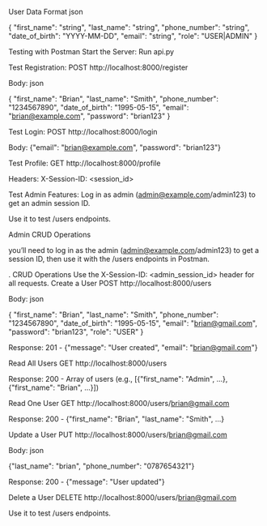 User Data Format
json

{
    "first_name": "string",
    "last_name": "string",
    "phone_number": "string",
    "date_of_birth": "YYYY-MM-DD",
    "email": "string",
    "role": "USER|ADMIN"
}

Testing with Postman
Start the Server:
Run api.py

Test Registration:
POST http://localhost:8000/register

Body:
json

{
    "first_name": "Brian",
    "last_name": "Smith",
    "phone_number": "1234567890",
    "date_of_birth": "1995-05-15",
    "email": "brian@example.com",
    "password": "brian123"
}

Test Login:
POST http://localhost:8000/login

Body: {"email": "brian@example.com", "password": "brian123"}



Test Profile:
GET http://localhost:8000/profile

Headers: X-Session-ID: <session_id>

Test Admin Features:
Log in as admin (admin@example.com/admin123) to get an admin session ID.

Use it to test /users endpoints.

Admin CRUD Operations



you’ll need to log in as the admin (admin@example.com/admin123) to get a session ID, then use it with the /users endpoints in Postman.

. CRUD Operations
Use the X-Session-ID: <admin_session_id> header for all requests.
Create a User
POST http://localhost:8000/users

Body: 
json

{
    "first_name": "Brian",
    "last_name": "Smith",
    "phone_number": "1234567890",
    "date_of_birth": "1995-05-15",
    "email": "brian@gmail.com",
    "password": "brian123",
    "role": "USER"
}

Response: 201 - {"message": "User created", "email": "brian@gmail.com"}

Read All Users
GET http://localhost:8000/users

Response: 200 - Array of users (e.g., [{"first_name": "Admin", ...}, {"first_name": "Brian", ...}])

Read One User
GET http://localhost:8000/users/brian@gmail.com

Response: 200 - {"first_name": "Brian", "last_name": "Smith", ...}

Update a User
PUT http://localhost:8000/users/brian@gmail.com

Body: 
json

{"last_name": "brian", "phone_number": "0787654321"}

Response: 200 - {"message": "User updated"}

Delete a User
DELETE http://localhost:8000/users/brian@gmail.com



Use it to test /users endpoints.

